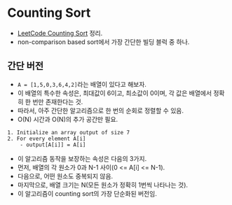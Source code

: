 # Counting Sort

- [LeetCode Counting Sort](https://leetcode.com/explore/learn/card/sorting/695/non-comparison-based-sorts/4437/) 정리.
- non-comparison based sort에서 가장 간단한 빌딩 블럭 중 하나.

## 간단 버전

- `A = [1,5,0,3,6,4,2]`라는 배열이 있다고 해보자.
- 이 배열의 특수한 속성은, 최대값이 6이고, 최소값이 0이며, 각 값은 배열에서 정확히 한 번만 존재한다는 것.
- 따라서, 아주 간단한 알고리즘으로 한 번의 순회로 정렬할 수 있음.
- O(N) 시간과 O(N)의 추가 공간만 필요.

```
1. Initialize an array output of size 7
2. For every element A[i]
    - output[A[i]] = A[i]
```

- 이 알고리즘 동작을 보장하는 속성은 다음의 3가지.
- 먼저, 배열의 각 원소가 0과 N-1 사이(0 <= A[i] <= N-1).
- 다음으로, 어떤 원소도 중복되지 않음.
- 마지막으로, 배열 크기는 N(모든 원소가 정확히 1번씩 나타나는 것).
- 이 알고리즘이 counting sort의 가장 단순화된 버전임.
